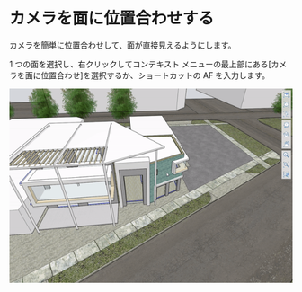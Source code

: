 # カメラを面に位置合わせする

カメラを簡単に位置合わせして、面が直接見えるようにします。

1 つの面を選択し、右クリックしてコンテキスト メニューの最上部にある[カメラを面に位置合わせ]を選択するか、ショートカットの AF を入力します。

![](../.gitbook/assets/alignwithface.gif)
